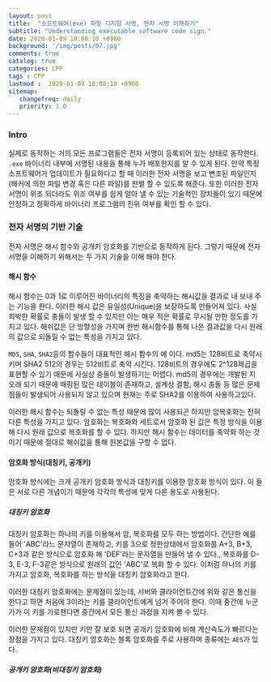 ```yaml
---
layout: post
title:  "소프트웨어(exe) 파일 디지털 서명, 전자 서명 이해하기"
subtitle: "Understanding executable software code sign."
date: 2020-01-09 10:08:10 +0900
background: '/img/posts/07.jpg'
comments: true
catalog: true
categories: CPP
tags : CPP
lastmod :  2020-01-09 10:08:10 +0900
sitemap:
   changefreq: daily
   priority: 1.0
---
```


### Intro

실제로 동작하는 거의 모든 프로그램들은 전자 서명이 등록되어 있는 상태로 동작한다.
`.exe` 바이너리 내부에 서명된 내용을 통해 누가 배포한지를 알 수 있게 된다. 만약 특정 소프트웨어가 업데이트가 필요하다고 할 때 이러한 전자 서명을 보고 변조된 파일인지(해커에 의한 파일 변경 혹은 다른 파일)를 판별 할 수 있도록 해준다.
또한 이러한 전자 서명이 위조 되더라도 위조 여부를 쉽게 알아 낼 수 있는 기술적인 장치들이 있기 때문에 안정하고 정확하게 바이너리 프로그램의 진위 여부를 확인 할 수 있다.

### 전자 서명의 기반 기술

전자 서명은 해시 함수와 공개키 암호화를 기반으로 동작하게 된다. 그렇기 때문에 전자 서명을 이해하기 위해서는 두 가지 기술을 이해 해야 한다.

#### 해시 함수

해시 함수는 0과 1로 이루어진 바이너리의 특징을 축약하는 해시값을 결과로 내 보내 주는 기능을 한다. 이러한 해시 값은 유일성(Unique)을 보장하도록 만들어져 있다. 사실 희박한 확률로 충돌이 발생 할 수 있지만 이는 매우 적은 확률로 무시될 만한 정도를 가지고 있다.
해쉬값은 단 방향성을 가지며 한번 해시함수를 통해 나온 결과값을 다시 원래의 값으로 되돌릴 수 없는 특성을 가지고 있다.

`MD5`, `SHA`, `SHA2`등의 함수들이 대표적인 해시 함수의 예 이다. md5는 128비트로 축약시키며 SHA2 512의 경우는 512비트로 축약 시킨다. 128비트의 경우에도 2^128제곱을 표현할 수 있기 때문에 사실상 충돌이 발생하기는 어렵다. md5의 경우에는 개발된 지 오래 되기 때문에 매핑된 많은 테이블이 존재하고, 설계상 결함, 해시 충돌 등 많은 문제점들이 발생되어 사용되지 않고 있으며 현재는 주로 SHA2를 이용하여 사용하고있다.

이러한 해시 함수는 되돌릴 수 없는 특성 때문에 많이 사용되곤 하지만 암복호화는 전혀 다른 특성을 가지고 있다. 암호화는 복호화와 세트로서 암호화 된 값은 특정 방식을 이용해 다시 원래 값으로 복호화를 할 수 있다. 하지만 해시 함수는 데이터를 축약화 하는 것이기 때문에 절대로 해쉬값을 통해 원본값을 구할 수 없다.

#### 암호화 방식(대칭키, 공개키)

암호화 방식에는 크개 공개키 암호화 방식과 대칭키를 이용한 암호화 방식이 있다. 이 둘은 서로 다른 개념이기 때문에 각각의 특성에 맞게 다른 용도로 사용된다.

##### 대칭키 암호화

대칭키 암호화는 하나의 키를 이용해서 암, 복호화를 모두 하는 방법이다. 간단한 예를 들어 'ABC'라느 문자열이 존재하고, 키를 3으로 정한상태에서 암호화를 A+3, B+3, C+3과 같은 방식으로 암호화 해 'DEF'라는 문자열을 만들어 낼 수 있다., 복호화를 D-3, E-3, F-3같은 방식으로 원래의 값인 'ABC'로 복화 할 수 있다. 이처럼 하나의 키를 가지고 암호화, 복호화를 하는 방식을 대칭키 암호화라고 한다.

이러한 대칭키 암호화에는 문제점이 있는데, 서버와 클라이언트간에 위와 같은 통신을 한다고 하면 처음에 3이라는 키를 클라이언트에게 넘겨 주어야 한다. 이때 중간에 누군가가 이 키를 가로챈다면 중간에서 모든 통신 과정을 지켜 볼 수 있다.

이러한 문제점이 있지만 키만 잘 보호 되면 공개키 암호화에 비해 계산속도가 빠르다는 장점을 가지고 있다.
대칭키 암호화는 블록 암호화를 주로 사용하며 종류에는 `AES`가 있다.

##### 공개키 암호화(비대칭키 암호화)


